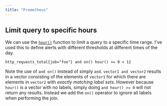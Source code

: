 ```yaml
---
title: "Prometheus"
---
```


## Limit query to specific hours

We can use the
[`hour()`](https://prometheus.io/docs/prometheus/latest/querying/functions/#hour)
function to limit a query to a specific time range. I've used this to define
alerts with different thresholds at different times of the day.

```
http_requests_total{job="foo"} and on() hour() >= 0 < 12
```

Note the use of `and on()` instead of simply `and`. `vector1 and vector2`
results in a vector consisting of the elements of `vector1` for which there are
elements in `vector2` with _exactly matching label sets_. However because
`hour()` is a vector with no labels, simply doing `and hour() >= 0` will not
return any results. Instead we add the `on()` operator to ignore all labels
when performing the join.
